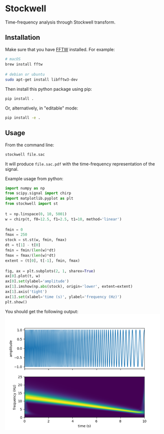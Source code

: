 # Stockwell

Time-frequency analysis through Stockwell transform.

## Installation

Make sure that you have [FFTW](http://www.fftw.org) installed.
For example:

```bash
# macOS
brew install fftw

# debian or ubuntu
sudo apt-get install libfftw3-dev
```

Then install this python package using pip:

```bash
pip install .
```

Or, alternatively, in "editable" mode:

```bash
pip install -e .
```

## Usage

From the command line:

```bash
stockwell file.sac
```

It will produce `file.sac.pdf` with the time-frequency representation of the signal.

Example usage from python:

```python
import numpy as np
from scipy.signal import chirp
import matplotlib.pyplot as plt
from stockwell import st

t = np.linspace(0, 10, 5001)
w = chirp(t, f0=12.5, f1=2.5, t1=10, method='linear')

fmin = 0
fmax = 250
stock = st.st(w, fmin, fmax)
dt = t[1] - t[0]
fmin = fmin/(len(w)*dt)
fmax = fmax/(len(w)*dt)
extent = (t[0], t[-1], fmin, fmax)

fig, ax = plt.subplots(2, 1, sharex=True)
ax[0].plot(t, w)
ax[0].set(ylabel='amplitude')
ax[1].imshow(np.abs(stock), origin='lower', extent=extent)
ax[1].axis('tight')
ax[1].set(xlabel='time (s)', ylabel='frequency (Hz)')
plt.show()
```
You should get the following output:
![stockwell.png](stockwell.png)